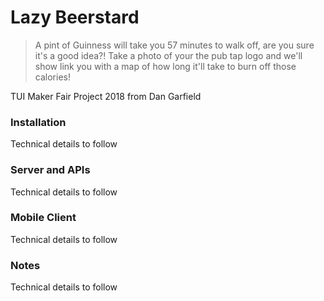 # Lazy Beerstard
> A pint of Guinness will take you 57 minutes to walk off, are you sure it's a good idea?!
Take a photo of your the pub tap logo and we'll show link you with a map of how long it'll take to burn off those calories!

TUI Maker Fair Project 2018 from Dan Garfield

### Installation
Technical details to follow

### Server and APIs
Technical details to follow

### Mobile Client
Technical details to follow

### Notes
Technical details to follow
